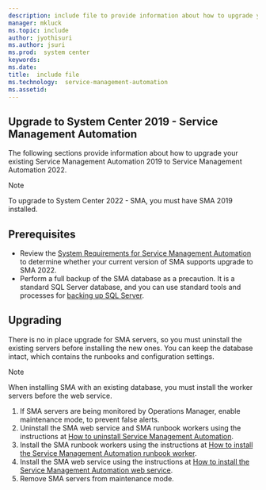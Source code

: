 ```yaml
---
description: include file to provide information about how to upgrade your existing Service Management Automation to release 2022.
manager: mkluck
ms.topic: include
author: jyothisuri
ms.author: jsuri
ms.prod:  system center
keywords:  
ms.date: 
title:  include file
ms.technology:  service-management-automation
ms.assetid: 
---
```


## Upgrade to System Center 2019 - Service Management Automation


The following sections provide information about how to upgrade your existing Service Management Automation 2019 to Service Management Automation 2022.

> [!NOTE]
> To upgrade to System Center 2022 - SMA, you must have SMA 2019 installed.

## Prerequisites

- Review the [System Requirements for Service Management Automation](../sma/system-requirements-sma.md) to determine whether your current version of SMA supports upgrade to SMA 2022.
- Perform a full backup of the SMA database as a precaution. It is a standard SQL Server database, and you can use standard tools and processes for [backing up SQL Server](/sql/relational-databases/backup-restore/back-up-and-restore-of-sql-server-databases).

## Upgrading

There is no in place upgrade for SMA servers, so you must uninstall the existing servers before installing the new ones.  You can keep the database intact, which contains the runbooks and configuration settings.  

> [!NOTE]
> When installing SMA with an existing database, you must install the worker servers before the web service.

1. If SMA servers are being monitored by Operations Manager, enable maintenance mode, to prevent false alerts.
2. Uninstall the SMA web service and SMA runbook workers using the instructions at <a href="/previous-versions/system-center/system-center-2012-R2/dn469636(v=sc.12)">How to uninstall Service Management Automation</a>.
3. Install the SMA runbook workers using the instructions at [How to install the Service Management Automation runbook worker](../sma/deploy.md).
4. Install the SMA web service using the instructions at [How to install the Service Management Automation web service](../sma/deploy.md).
5. Remove SMA servers from maintenance mode.